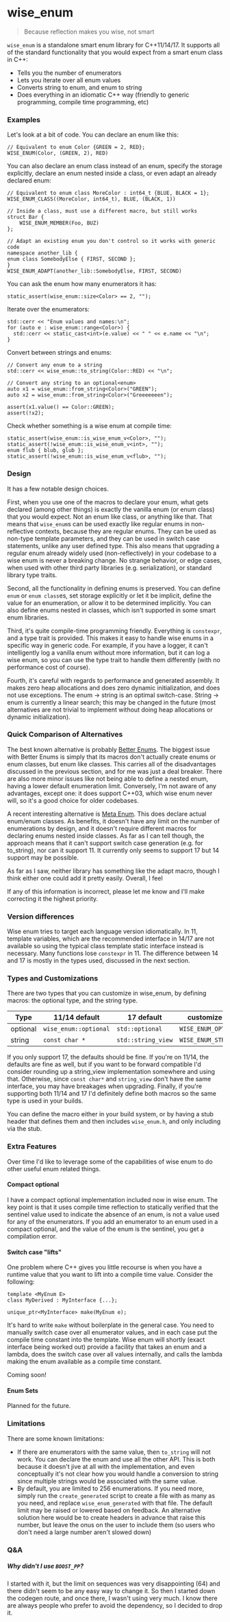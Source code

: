 # wise_enum

> Because reflection makes you wise, not smart

`wise_enum` is a standalone smart enum library for C++11/14/17. It supports
all of the standard functionality that you would expect from a smart enum class
in C++:
 - Tells you the number of enumerators
 - Lets you iterate over all enum values
 - Converts string to enum, and enum to string
 - Does everything in an idiomatic C++ way (friendly to generic programming,
   compile time programming, etc)

### Examples

Let's look at a bit of code. You can declare an enum like this:

```
// Equivalent to enum Color {GREEN = 2, RED};
WISE_ENUM(Color, (GREEN, 2), RED)
```

You can also declare an enum class instead of an enum, specify the storage
explicitly, declare an enum nested inside a class, or even adapt an already
declared enum:

```
// Equivalent to enum class MoreColor : int64_t {BLUE, BLACK = 1};
WISE_ENUM_CLASS((MoreColor, int64_t), BLUE, (BLACK, 1))

// Inside a class, must use a different macro, but still works
struct Bar {
    WISE_ENUM_MEMBER(Foo, BUZ)
};

// Adapt an existing enum you don't control so it works with generic code
namespace another_lib {
enum class SomebodyElse { FIRST, SECOND };
}
WISE_ENUM_ADAPT(another_lib::SomebodyElse, FIRST, SECOND)
```

You can ask the enum how many enumerators it has:

```
static_assert(wise_enum::size<Color> == 2, "");
```

Iterate over the enumerators:

```
std::cerr << "Enum values and names:\n";
for (auto e : wise_enum::range<Color>) {
  std::cerr << static_cast<int>(e.value) << " " << e.name << "\n";
}
```

Convert between strings and enums:

```
// Convert any enum to a string
std::cerr << wise_enum::to_string(Color::RED) << "\n";

// Convert any string to an optional<enum>
auto x1 = wise_enum::from_string<Color>("GREEN");
auto x2 = wise_enum::from_string<Color>("Greeeeeeen");

assert(x1.value() == Color::GREEN);
assert(!x2);
```

Check whether something is a wise enum at compile time:
```
static_assert(wise_enum::is_wise_enum_v<Color>, "");
static_assert(!wise_enum::is_wise_enum_v<int>, "");
enum flub { blub, glub };
static_assert(!wise_enum::is_wise_enum_v<flub>, "");
```

### Design

It has a few notable design choices.

First, when you use one of the macros to declare your enum, what gets declared
(among other things) is exactly the vanilla enum (or enum class) that you would
expect. Not an enum like class, or anything like that. That means that
`wise_enum`s can be used exactly like regular enums in non-reflective contexts,
because they are regular enums. They can be used as non-type template
parameters, and they can be used in switch case statements, unlike any user
defined type. This also means that upgrading a regular enum already widely used
(non-reflectively) in your codebase to a wise enum is never a breaking change.
No strange behavior, or edge cases, when used with other third party libraries
(e.g. serialization), or standard library type traits.

Second, all the functionality in defining enums is preserved. You can define
`enum` or `enum class`es, set storage explicitly or let it be implicit, define
the value for an enumeration, or allow it to be determined implicitly. You can
also define enums nested in classes, which isn't supported in some smart enum
libraries.

Third, it's quite compile-time programming friendly. Everything is `constexpr`,
and a type trait is provided. This makes it easy to handle wise enums in a
specific way in generic code. For example, if you have a logger, it can't
intelligently log a vanilla enum without more information, but it can log a wise
enum, so you can use the type trait to handle them differently (with no
performance cost of course).

Fourth, it's careful with regards to performance and generated assembly. It
makes zero heap allocations and does zero dynamic initialization, and does not
use exceptions. The enum -> string is an optimal switch-case. String -> enum is
currently a linear search; this may be changed in the future (most alternatives
are not trivial to implement without doing heap allocations or dynamic
initialization).

### Quick Comparison of Alternatives

The best known alternative is probably [Better
Enums](https://github.com/aantron/better-enums). The biggest issue with Better
Enums is simply that its macros don't actually create enums or enum classes, but
enum like classes. This carries all of the disadvantages discussed in the
previous section, and for me was just a deal breaker. There are also more minor
issues like not being able to define a nested enum, having a lower default
enumeration limit. Conversely, I'm not aware of any advantages, except one: it
does support C++03, which wise enum never will, so it's a good choice for older
codebases.

A recent interesting alternative is [Meta
Enum](https://github.com/therocode/meta_enum). This does declare actual
enum/enum classes. As benefits, it doesn't have any limit on the number of
enumerations by design, and it doesn't require different macros for declaring
enums nested inside classes. As far as I can tell though, the approach means
that it can't support switch case generation (e.g. for to_string), nor can it
support 11. It currently only seems to support 17 but 14 support may be
possible.

As far as I saw, neither library has something like the adapt macro, though I
think either one could add it pretty easily. Overall, I feel

If any of this information is incorrect, please let me know and I'll make
correcting it the highest priority.

### Version differences

Wise enum tries to target each language version idiomatically. In 11, template
variables, which are the recommended interface in 14/17 are not available so using
the typical class template static interface instead is necessary. Many functions lose
`constexpr` in 11. The difference between 14 and 17 is mostly in the types used,
discussed in the next section.

### Types and Customizations

There are two types that you can customize in wise_enum, by defining macros: the
optional type, and the string type.

| Type          | 11/14 default       | 17 default       | customize macro       | type alias |
| ------------- | ----------------- | ----------      | ---------------      | --- |
| optional      | `wise_enum::optional` | `std::optional`    | `WISE_ENUM_OPTIONAL`    | `wise_enum::optional_type<T>` |
| string        | `const char *`        | `std::string_view` | `WISE_ENUM_STRING_TYPE` | `wise_enum::string_type` |

If you only support 17, the defaults should be fine. If you're on 11/14, the
defaults are fine as well, but if you want to be forward compatible I'd consider
rounding up a string_view implementation somewhere and using that. Otherwise,
since `const char*` and `string_view` don't have the same interface, you may
have breakages when upgrading. Finally, if you're supporting both 11/14 and 17 I'd
definitely define both macros so the same type is used in your builds.

You can define the macro either in your build system, or by having a stub header
that defines them and then includes `wise_enum.h`, and only including via the
stub.

### Extra Features

Over time I'd like to leverage some of the capabilities of wise enum to do other useful enum related things.

#### Compact optional

I have a compact optional implementation included now in wise enum. The key point is that it uses compile time reflection to statically verified that the sentinel value used to indicate the absence of an enum, is not a value used for any of the enumerators. If you add an enumerator to an enum used in a compact optional, and the value of the enum is the sentinel, you get a compilation error.

#### Switch case "lifts"

One problem where C++ gives you little recourse is when you have a runtime value that
you want to lift into a compile time value. Consider the following:

```
template <MyEnum E>
class MyDerived : MyInterface {...};

unique_ptr<MyInterface> make(MyEnum e);
```

It's hard to write `make` without boilerplate in the general case. You need to manually
switch case over all enumerator values, and in each case put the compile time constant
into the template. Wise enum will shortly (exact interface being worked out) provide
a facility that takes an enum and a lambda, does the switch case over all values
internally, and calls the lambda making the enum available as a compile time constant.

Coming soon!

#### Enum Sets
Planned for the future.

### Limitations

There are some known limitations:

 - If there are enumerators with the same value, then `to_string` will not work.
   You can declare the enum and use all the other API. This is both because it
   doesn't jive at all with the implementation, and even conceptually it's not
   clear how you would handle a conversion to string since multiple strings
   would be associated with the same value.
 - By default, you are limited to 256 enumerations. If you need more, simply run
   the `create_generated` script to create a file with as many as you need, and
   replace `wise_enum_generated` with that file. The default limit may be raised
   or lowered based on feedback. An alternative solution here would be to create
   headers in advance that raise this number, but leave the onus on the user to
   include them (so users who don't need a large number aren't slowed down)

### Q&A

##### Why didn't I use `BOOST_PP`?
I started with it, but the limit on sequences was very disappointing (64) and
there didn't seem to be any easy way to change it. So then I started down the
codegen route, and once there, I wasn't using very much. I know there are always
people who prefer to avoid the dependency, so I decided to drop it.
